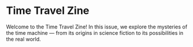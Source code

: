 # Time Travel Zine

Welcome to the Time Travel Zine! In this issue, we explore the mysteries of the time machine — from its origins in science fiction to its possibilities in the real world.
